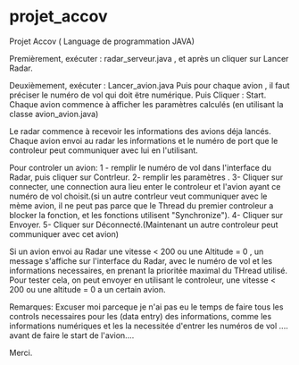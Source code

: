 # projet_accov
Projet Accov ( Language de programmation JAVA)

Premièrement, exécuter : radar_serveur.java , et après un cliquer sur Lancer Radar.

Deuxièmement, exécuter : Lancer_avion.java
Puis pour chaque avion , il faut préciser le numéro de vol qui doit ëtre numérique. Puis Cliquer : Start.
Chaque avion commence à afficher les paramètres calculés (en utilisant la classe avion_avion.java)

Le radar commence à recevoir les informations des avions déja lancés.
Chaque avion envoi au radar les informations et le numéro de port que le controleur peut communiquer avec lui en l'utilisant.

Pour controler un avion: 
                          1 - remplir le numéro de vol dans l'interface du Radar, puis cliquer sur Contrleur.
                          2-  remplir les paramètres . 
                          3-  Cliquer sur connecter, une connection aura lieu enter le controleur et l'avion ayant ce numéro de vol                                     choisit.(si un autre contrleur veut communiquer avec le mème avion, il ne peut pas parce que le Thread du                                 premier controleur a blocker la fonction, et les fonctions utilisent "Synchronize").
                          4-  Cliquer sur Envoyer.
                          5-  Cliquer sur Déconnecté.(Maintenant un autre controleur peut communiquer avec cet avion)
                          
Si un avion envoi au Radar une vitesse < 200 ou une Altitude = 0 , un message s'affiche sur l'interface du Radar, avec le numéro 
de vol et les informations necessaires, en prenant la prioritée maximal du THread utilisé.
Pour tester cela, on peut envoyer en utilisant le controleur, une vitesse < 200 ou une altitude = 0 a un certain avion.



Remarques: Excuser moi parceque je n'ai pas eu le temps de faire tous les controls necessaires pour les (data entry) des informations,
comme les informations numériques et les la necessitée d'entrer les numéros de vol .... avant de faire le start de l'avion....

Merci.

                          


